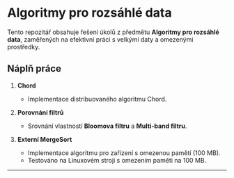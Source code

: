 # Algoritmy pro rozsáhlé data

Tento repozitář obsahuje řešení úkolů z předmětu **Algoritmy pro rozsáhlé data**, zaměřených na efektivní práci s velkými daty a omezenými prostředky.

## Náplň práce

1. **Chord**  
   - Implementace distribuovaného algoritmu Chord.

2. **Porovnání filtrů**  
   - Srovnání vlastností **Bloomova filtru** a **Multi-band filtru**.  

3. **Externí MergeSort**  
   - Implementace algoritmu pro zařízení s omezenou pamětí (100 MB).  
   - Testováno na Linuxovém stroji s omezením paměti na 100 MB.

---

